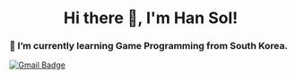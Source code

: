 <div align=center><h1>
  Hi there 👋, I'm Han Sol!
  </h1></div>
  
<!--
**SolHaan/SolHaan** is a ✨ _special_ ✨ repository because its `README.md` (this file) appears on your GitHub profile.

Here are some ideas to get you started:

- 🔭 I’m currently working on ...
- 🌱 I’m currently learning ...
- 👯 I’m looking to collaborate on ...
- 🤔 I’m looking for help with ...
- 💬 Ask me about ...
- 📫 How to reach me: ...
- 😄 Pronouns: ...
- ⚡ Fun fact: ...
-->
### 🌱 I’m currently learning Game Programming from South Korea.

[![Gmail Badge](https://img.shields.io/badge/Gmail-d14836?style=flat-square&logo=Gmail&logoColor=white&link=mailto:dhfaks79@gmail.com)](mailto:dhfaks79@gmail.com)

<!--
![Anurag's github stats](https://github-readme-stats.vercel.app/api?username=SolHaan&show_icons=true&theme=radical) 
[![Top Langs](https://github-readme-stats.vercel.app/api/top-langs/?username=SolHaan&layout=compact&theme=dracula)](https://github.com/metleeha)

<hr>

[![hits](https://hits.seeyoufarm.com/api/count/incr/badge.svg?url=https%3A%2F%2Fgithub.com%SolHan&count_bg=%237A7A7A&title_bg=%23FFADCC&icon=reverbnation.svg&icon_color=%23FF0000&title=hits&edge_flat=false)](https://hits.seeyoufarm.com) ![followers](https://img.shields.io/github/followers/SolHaan?style=social)
-->
